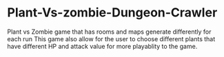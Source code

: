 # Plant-Vs-zombie-Dungeon-Crawler
Plant vs Zombie game that has rooms and maps generate differently for each run 
This game also allow for the user to choose different plants that have different HP and attack value for more playablity to the game.
